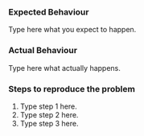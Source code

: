 ### Expected Behaviour

Type here what you expect to happen.

### Actual Behaviour

Type here what actually happens.

### Steps to reproduce the problem

1. Type step 1 here.
2. Type step 2 here.
3. Type step 3 here.
